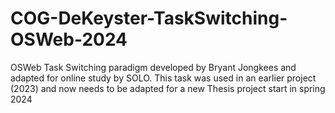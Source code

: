 # COG-DeKeyster-TaskSwitching-OSWeb-2024
 OSWeb Task Switching paradigm developed by Bryant Jongkees and adapted for online study by SOLO. This task was used in an earlier project (2023) and now needs to be adapted for a new Thesis project start in spring 2024
